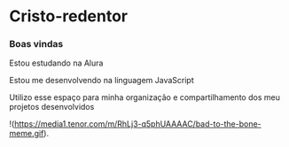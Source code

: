 # Cristo-redentor
### Boas vindas

Estou estudando na Alura

Estou me desenvolvendo na linguagem JavaScript

Utilizo esse espaço para minha organização e compartilhamento dos meu projetos desenvolvidos

!(https://media1.tenor.com/m/RhLj3-q5phUAAAAC/bad-to-the-bone-meme.gif).






